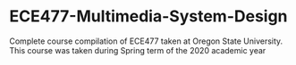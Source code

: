 # ECE477-Multimedia-System-Design
Complete course compilation of ECE477 taken at Oregon State University. This course was taken during Spring term of the 2020 academic year 
